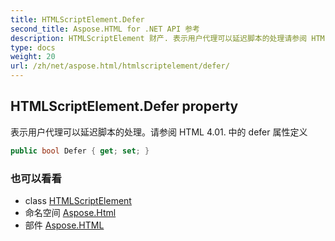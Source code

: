 ```yaml
---
title: HTMLScriptElement.Defer
second_title: Aspose.HTML for .NET API 参考
description: HTMLScriptElement 财产. 表示用户代理可以延迟脚本的处理请参阅 HTML 4.01. 中的 defer 属性定义
type: docs
weight: 20
url: /zh/net/aspose.html/htmlscriptelement/defer/
---
```

## HTMLScriptElement.Defer property

表示用户代理可以延迟脚本的处理。请参阅 HTML 4.01. 中的 defer 属性定义

```csharp
public bool Defer { get; set; }
```

### 也可以看看

* class [HTMLScriptElement](../)
* 命名空间 [Aspose.Html](../../htmlscriptelement/)
* 部件 [Aspose.HTML](../../../)


